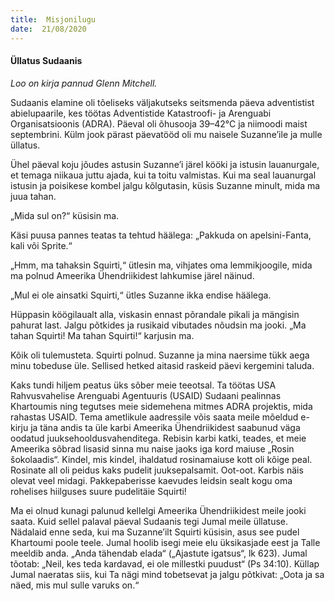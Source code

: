```yaml
---
title:  Misjonilugu
date:  21/08/2020
---
```


#### Üllatus Sudaanis

_Loo on kirja pannud Glenn Mitchell._

Sudaanis elamine oli tõeliseks väljakutseks seitsmenda päeva adventistist abielupaarile, kes töötas Adventistide Katastroofi- ja Arenguabi Organisatsioonis (ADRA). Päeval oli õhusooja 39–42°C ja niimoodi maist septembrini. Külm jook pärast päevatööd oli mu naisele Suzanne’ile ja mulle üllatus.

Ühel päeval koju jõudes astusin Suzanne’i järel kööki ja istusin lauanurgale, et temaga niikaua juttu ajada, kui ta toitu valmistas. Kui ma seal lauanurgal istusin ja poisikese kombel jalgu kõlgutasin, küsis Suzanne minult, mida ma juua tahan.

„Mida sul on?“ küsisin ma.

Käsi puusa pannes teatas ta tehtud häälega: „Pakkuda on apelsini-Fanta, kali või Sprite.“

„Hmm, ma tahaksin Squirti,“ ütlesin ma, vihjates oma lemmikjoogile, mida ma polnud Ameerika Ühendriikidest lahkumise järel näinud.

„Mul ei ole ainsatki Squirti,“ ütles Suzanne ikka endise häälega.

Hüppasin köögilaualt alla, viskasin ennast põrandale pikali ja mängisin pahurat last. Jalgu põtkides ja rusikaid vibutades nõudsin ma jooki. „Ma tahan Squirti! Ma tahan Squirti!“ karjusin ma.

Kõik oli tulemusteta. Squirti polnud. Suzanne ja mina naersime tükk aega minu tobeduse üle. Sellised hetked aitasid raskeid päevi kergemini taluda.

Kaks tundi hiljem peatus üks sõber meie teeotsal. Ta töötas USA Rahvusvahelise Arenguabi Agentuuris (USAID) Sudaani pealinnas Khartoumis ning tegutses meie sidemehena mitmes ADRA projektis, mida rahastas USAID. Tema ametlikule aadressile võis saata meile mõeldud e-kirju ja täna andis ta üle karbi Ameerika Ühendriikidest saabunud väga oodatud juuksehooldusvahenditega. Rebisin karbi katki, teades, et meie Ameerika sõbrad lisasid sinna mu naise jaoks iga kord maiuse „Rosin šokolaadis“. Kindel, mis kindel, ihaldatud rosinamaiuse kott oli kõige peal. Rosinate all oli peidus kaks pudelit juuksepalsamit. Oot-oot. Karbis näis olevat veel midagi. Pakkepaberisse kaevudes leidsin sealt kogu oma rohelises hiilguses suure pudelitäie Squirti!

Ma ei olnud kunagi palunud kellelgi Ameerika Ühendriikidest meile jooki saata. Kuid sellel palaval päeval Sudaanis tegi Jumal meile üllatuse. Nädalaid enne seda, kui ma Suzanne’ilt Squirti küsisin, asus see pudel Khartoumi poole teele. Jumal hoolib isegi meie elu üksikasjade eest ja Talle meeldib anda. „Anda tähendab elada“ („Ajastute igatsus“, lk 623). Jumal tõotab: „Neil, kes teda kardavad, ei ole millestki puudust“ (Ps 34:10). Küllap Jumal naeratas siis, kui Ta nägi mind tobetsevat ja jalgu põtkivat: „Oota ja sa näed, mis mul sulle varuks on.“
